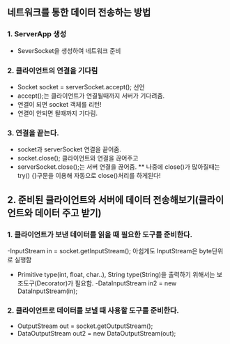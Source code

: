 ## 네트워크를 통한 데이터 전송하는 방법

### 1. ServerApp 생성
  - SeverSocket을 생성하여 네트워크 준비

### 2. 클라이언트의 연결을 기다림
  - Socket socket = serverSocket.accept(); 선언
  - accept();는 클라이언트가 연결될때까지 서버가 기다려줌.
  - 연결이 되면 socket 객체를 리턴!
  - 연결이 안되면 될때까지 기다림.

### 3. 연결을 끝는다. 
  - socket과 serverSocket 연결을 끝어줌.
  - socket.close(); 클라이언트와 연결을 끊어주고
  - serverSocket.close();는  서버 연결을 끊어줌.
  ** 나중에 close()가 많아질때는 try() {}구문을 이용해 자동으로 close()처리를 하게된다!

## 2. 준비된 클라이언트와 서버에 데이터 전송해보기(클라이언트와 데이터 주고 받기)
### 1. 클라이언트가 보낸 데이터를 읽을 때 필요한 도구를 준비한다.
  -InputStream in = socket.getInputStream(); 아쉽게도 InputStream은 byte단위로 실행함
  - Primitive type(int, float, char..), String type(String)을 출력하기 위해서는 보조도구(Decorator)가 필요함.
  -DataInputStream in2 = new DataInputStream(in);

### 2. 클라이언트로 데이터를 보낼 때 사용할 도구를 준비한다.
  - OutputStream out = socket.getOutputStream();
  - DataOutputStream out2 = new DataOutputStream(out);